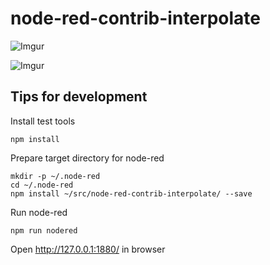 # node-red-contrib-interpolate


![Imgur](https://i.imgur.com/1TWU6av.png)

![Imgur](https://i.imgur.com/xCfBdhq.png)


## Tips for development

Install test tools

    npm install

Prepare target directory for node-red

    mkdir -p ~/.node-red
    cd ~/.node-red
    npm install ~/src/node-red-contrib-interpolate/ --save

Run node-red

    npm run nodered

Open http://127.0.0.1:1880/ in browser
